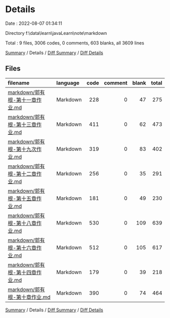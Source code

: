 # Details

Date : 2022-08-07 01:34:11

Directory f:\\data\\learn\\javaLearn\\note\\markdown

Total : 9 files,  3006 codes, 0 comments, 603 blanks, all 3609 lines

[Summary](results.md) / Details / [Diff Summary](diff.md) / [Diff Details](diff-details.md)

## Files
| filename | language | code | comment | blank | total |
| :--- | :--- | ---: | ---: | ---: | ---: |
| [markdown/郭有根-第十一章作业.md](/markdown/%E9%83%AD%E6%9C%89%E6%A0%B9-%E7%AC%AC%E5%8D%81%E4%B8%80%E7%AB%A0%E4%BD%9C%E4%B8%9A.md) | Markdown | 228 | 0 | 47 | 275 |
| [markdown/郭有根-第十三章作业.md](/markdown/%E9%83%AD%E6%9C%89%E6%A0%B9-%E7%AC%AC%E5%8D%81%E4%B8%89%E7%AB%A0%E4%BD%9C%E4%B8%9A.md) | Markdown | 411 | 0 | 62 | 473 |
| [markdown/郭有根-第十九次作业.md](/markdown/%E9%83%AD%E6%9C%89%E6%A0%B9-%E7%AC%AC%E5%8D%81%E4%B9%9D%E6%AC%A1%E4%BD%9C%E4%B8%9A.md) | Markdown | 319 | 0 | 83 | 402 |
| [markdown/郭有根-第十二章作业.md](/markdown/%E9%83%AD%E6%9C%89%E6%A0%B9-%E7%AC%AC%E5%8D%81%E4%BA%8C%E7%AB%A0%E4%BD%9C%E4%B8%9A.md) | Markdown | 256 | 0 | 35 | 291 |
| [markdown/郭有根-第十五章作业.md](/markdown/%E9%83%AD%E6%9C%89%E6%A0%B9-%E7%AC%AC%E5%8D%81%E4%BA%94%E7%AB%A0%E4%BD%9C%E4%B8%9A.md) | Markdown | 181 | 0 | 49 | 230 |
| [markdown/郭有根-第十八章作业.md](/markdown/%E9%83%AD%E6%9C%89%E6%A0%B9-%E7%AC%AC%E5%8D%81%E5%85%AB%E7%AB%A0%E4%BD%9C%E4%B8%9A.md) | Markdown | 530 | 0 | 109 | 639 |
| [markdown/郭有根-第十六章作业.md](/markdown/%E9%83%AD%E6%9C%89%E6%A0%B9-%E7%AC%AC%E5%8D%81%E5%85%AD%E7%AB%A0%E4%BD%9C%E4%B8%9A.md) | Markdown | 512 | 0 | 105 | 617 |
| [markdown/郭有根-第十四章作业.md](/markdown/%E9%83%AD%E6%9C%89%E6%A0%B9-%E7%AC%AC%E5%8D%81%E5%9B%9B%E7%AB%A0%E4%BD%9C%E4%B8%9A.md) | Markdown | 179 | 0 | 39 | 218 |
| [markdown/郭有根-第十章作业.md](/markdown/%E9%83%AD%E6%9C%89%E6%A0%B9-%E7%AC%AC%E5%8D%81%E7%AB%A0%E4%BD%9C%E4%B8%9A.md) | Markdown | 390 | 0 | 74 | 464 |

[Summary](results.md) / Details / [Diff Summary](diff.md) / [Diff Details](diff-details.md)
